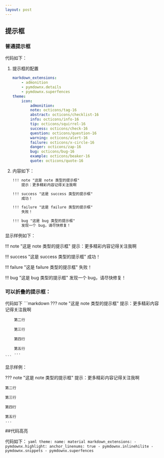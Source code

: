 ```yaml
---
layout: post
---
```



## 提示框
### 普通提示框

代码如下：

1. 提示框的配置

    ```yaml
    markdown_extensions:
        - admonition
        - pymdownx.details
        - pymdownx.superfences
    theme:
        icon:
            admonition:
            note: octicons/tag-16
            abstract: octicons/checklist-16
            info: octicons/info-16
            tip: octicons/squirrel-16
            success: octicons/check-16
            question: octicons/question-16
            warning: octicons/alert-16
            failure: octicons/x-circle-16
            danger: octicons/zap-16
            bug: octicons/bug-16
            example: octicons/beaker-16
            quote: octicons/quote-16
    ```

2. 内容如下：

    ```markdown
    !!! note "这是 note 类型的提示框" 
        提示：更多精彩内容记得关注我啊

    !!! success "这是 success 类型的提示框" 
        成功！

    !!! failure "这是 failure 类型的提示框" 
        失败！

    !!! bug "这是 bug 类型的提示框" 
        发现一个 bug，请尽快修复！
    ```

显示样例如下：

!!! note "这是 note 类型的提示框" 
    提示：更多精彩内容记得关注我啊

!!! success "这是 success 类型的提示框" 
    成功！

!!! failure "这是 failure 类型的提示框" 
    失败！

!!! bug "这是 bug 类型的提示框" 
    发现一个 bug，请尽快修复！

### 可以折叠的提示框：

代码如下
    ```markdown
    ??? note "这是 note 类型的提示框"
        提示：更多精彩内容记得关注我啊

        第二行

        第三行

        第四行

        第五行
        ...
    ```
    
显示样例：

??? note "这是 note 类型的提示框" 
    提示：更多精彩内容记得关注我啊

    第二行

    第三行

    第四行

    第五行
    ...



##代码高亮

代码如下：
    ```yaml
    theme:
        name: material
    markdown_extensions:
        - pymdownx.highlight:
            anchor_linenums: true
        - pymdownx.inlinehilite
        - pymdownx.snippets
        - pymdownx.superfences
    ```